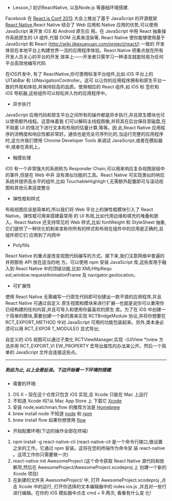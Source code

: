 
- Lesson_1 初识ReactNative, 以及Node.js 等基础环境搭建.

Facebook 在 [React.js Conf 2015](http://conf.reactjs.com/) 大会上推出了基于 JavaScript 的开源框架 [React Native](http://facebook.github.io/react-native/),React Native 结合了 Web 应用和 Native 应用的优势,可以使用 JavaScript 来开发 iOS 和 Android 原生应 用。在 JavaScript 中用 React 抽象操作系统原生的 UI 组件,代替 DOM 元素来渲染等, React Native 使你能够使用基于 JavaScript 和 React (http://wiki.jikexueyuan.com/project/react/) 一致的 开发体验在本地平台上构建世界一流的应用程序体验。React Native 把重点放在所有开发人员关心的平台的开发 效率上——开发者只需学习一种语言就能轻易为任何平台高效地编写代码

在iOS开发中, 有了 ReactNative,你可使用标准平台组件,比如 iOS 平台上的 UITabBar 和 UINavigationController。这可 以让你的应用程序拥有和原生平台一致的外观和体验,并保持较高的品质。使用相应的 React 组件,如 iOS 标 签栏和 iOS 导航器,这些组件可以轻松并入你的应用程序中。

- 异步执行

JavaScript 应用代码和原生平台之间所有的操作都是异步执行,并且原生模块也可以使用额外线程。这意味着我 们可以解码主线程图像,并将其在后台保存至磁盘,在不阻塞 UI 的情况下进行文本和布局的估量计算,等等。因 此,React Native 应用程序的流畅度和响应性都非常好。通信也是完全可序列化的,当运行完整的应用程序 时,这允许我们使用 Chrome Developer Tools 来调试 JavaScript,或者在模拟器中,或者在真机上。

- 触摸处理

iOS 有一个非常强大的系统称为 Responder Chain,可以用来响应复杂视图层级中的事件,但是在 Web 中并 没有类似功能的工具。React Native 可实现类似的响应系统并提供高水平的组件,比如 TouchableHighligh t,无需额外配置即可与滚动视图和其他元素适度整合

- 弹性框和样式

布局视图应该是简单的,所以我们将 Web 平台上的弹性框模块引入了 React Native。弹性框可用来搭建最常用 的 UI 布局,比如代用边缘和填充的堆叠和嵌入。React Native 还支持常见的 Web 样式,比如 fontWeight 和 StyleSheet 抽象,它们提供了一种优化机制来宣称你所有的样式和布局在组件中的应用是正确的,且组件把它们 应用到了内网中

- Polyfills

React Native 的重点是改变视图代码编写的方式。接下来,我们注意网络中普遍的并把那些 API 放在适当的地 方。可以使用 npm 安装 JavaScript 库,这些库用于融入到 React Native 中的顶级功能,比如 XMLHttpRequ est,window.requestAnimationFrame 及 navigator.geolocation。

- 可扩展性

使用 React Native 无需编写一行原生代码即可创建出一款不错的应用程序,并且 React Native 可通过自定义 原生视图和模块来进行扩展--也就是说你可以重用你已经构建的任何内容,并且可导入和使用你最喜欢的原生 库。为了在 iOS 中创建一个简单的模块,需要创建一个新的类来实现 RCTBridgeModule 协议,并将你想要在 RCT_EXPORT_METHOD 中对 JavaScript 可用的功能包装起来。另外,类本身必须可以用 RCT_EXPOR T_MODULE() 显式导出;

自定义的 iOS 视图可以通过子类化 RCTViewManager,实现 -(UIView *)view 方法并用 RCT_EXPORT_VI EW_PROPERTY 宏导出属性的办法来公开。然后一个简单的 JavaScript 文件会连接这些点。

--- 

##### 到此为止, 以上全是扯淡。下边开始看一下环境的搭建.

- 需要的环境:

1. OS X – 现在这个仓库只包含 iOS 实现,且 Xcode 只能在 Mac 上运行
2. 不知道 Xcode 吗?从 Mac App Store 上 下载它 [Xcode](https://developer.apple.com/xcode/downloads/) 
3. 安装 node,watchman,flow 的推荐方法是 [Homebrew](http://brew.sh/)
4. brew install node 不知道 [node](https://nodejs.org/) 和 [npm](https://docs.npmjs.com/)
5. brew install flow 如果你想使用 [flow](http://www.flowtype.org/)

- 开始配置环境(下边的操作全部在终端)

1. npm install -g react-native-cli (react-native-cli 是一个命令行接口,做设置之余的工作。它通过 npm 安装。这将在您的终端作为命令安 装 react-native 。这项工作你只需要做一次)
2. react-native init AwesomeProject (这个命令获取 React Native 源代码和依赖项,然后在 AwesomeProject/AwesomeProject.xcodeproj 上
创建一个新的 Xcode 项目)
3. 在新建的文件夹 AwesomeProject/ 中, 打开 AwesomeProject.xcodeproj ,点击 Xcode 中的运行, 打开你选择的文本编辑器中的 index.ios.js ,并且对一些行进行编辑。在你的 iOS 模拟器中点击 cmd + R 两次, 看看有什么变 化!

